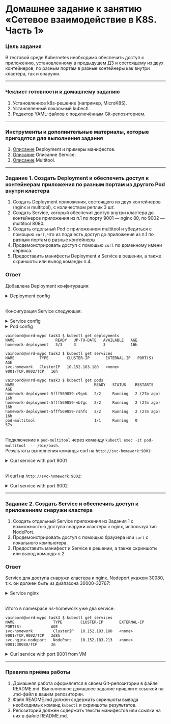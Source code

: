 # Домашнее задание к занятию «Сетевое взаимодействие в K8S. Часть 1»

### Цель задания

В тестовой среде Kubernetes необходимо обеспечить доступ к приложению, установленному в предыдущем ДЗ и состоящему из двух контейнеров, по разным портам в разные контейнеры как внутри кластера, так и снаружи.

------

### Чеклист готовности к домашнему заданию

1. Установленное k8s-решение (например, MicroK8S).
2. Установленный локальный kubectl.
3. Редактор YAML-файлов с подключённым Git-репозиторием.

------

### Инструменты и дополнительные материалы, которые пригодятся для выполнения задания

1. [Описание](https://kubernetes.io/docs/concepts/workloads/controllers/deployment/) Deployment и примеры манифестов.
2. [Описание](https://kubernetes.io/docs/concepts/services-networking/service/) Описание Service.
3. [Описание](https://github.com/wbitt/Network-MultiTool) Multitool.

------

### Задание 1. Создать Deployment и обеспечить доступ к контейнерам приложения по разным портам из другого Pod внутри кластера

1. Создать Deployment приложения, состоящего из двух контейнеров (nginx и multitool), с количеством реплик 3 шт.
2. Создать Service, который обеспечит доступ внутри кластера до контейнеров приложения из п.1 по порту 9001 — nginx 80, по 9002 — multitool 8080.
3. Создать отдельный Pod с приложением multitool и убедиться с помощью `curl`, что из пода есть доступ до приложения из п.1 по разным портам в разные контейнеры.
4. Продемонстрировать доступ с помощью `curl` по доменному имени сервиса.
5. Предоставить манифесты Deployment и Service в решении, а также скриншоты или вывод команды п.4.

### Ответ

Добавлена Deployment конфигурация:
<details>
<summary>Deployment config</summary>

```yaml
apiVersion: apps/v1
kind: Deployment
metadata:
  name: homework-deployment
  namespace: ns-homework
  labels:
    app: netology-task
spec:
  replicas: 3
  selector:
    matchLabels:
      app: netology-task
  template:
    metadata:
      labels:
        app: netology-task
    spec:
      containers:
      - name: nginx
        image: nginx:1.23.4
        ports:
        - containerPort: 80
      - name: multitool
        image: wbitt/network-multitool
        ports:
        - containerPort: 1180
        - containerPort: 11443
        env:
          - name: HTTP_PORT
            value: "1180"
          - name: HTTPS_PORT
            value: "11443"
```

</details>

\
Конфигурация Service следующая:

<details>
<summary>Service config</summary>

```yaml
apiVersion: v1
kind: Service
metadata:
  name: svc-homework
  namespace: ns-homework
spec:
  selector:
    app: netology-task
  ports:
    - name: nginx
      protocol: TCP
      port: 9001
      targetPort: 80
    - name: multitool-http
      protocol: TCP
      port: 9002
      targetPort: 1180
```

</details>

<details>
<summary>Pod config</summary>

```yaml
apiVersion: v1
kind: Pod
metadata:
  name: pod-multitool
  namespace: ns-homework
  labels:
    app: netology-sub-multitool
spec:
  containers:
  - name: multitool-2
    image: wbitt/network-multitool
    env:
      - name: HTTP_PORT
        value: "8099"
      - name: HTTPS_PORT
        value: "44399"
    ports:
    - containerPort: 8099
    - containerPort: 44399
```

</details>

```shell
vainoord@vnrd-mypc task3 $ kubectl get deployments               
NAME                  READY   UP-TO-DATE   AVAILABLE   AGE
homework-deployment   3/3     3            3           16h

vainoord@vnrd-mypc task3 $ kubectl get services   
NAME           TYPE        CLUSTER-IP       EXTERNAL-IP   PORT(S)             AGE
svc-homework   ClusterIP   10.152.183.180   <none>        9001/TCP,9002/TCP   16h

vainoord@vnrd-mypc task3 $ kubectl get pods
NAME                                   READY   STATUS    RESTARTS      AGE
homework-deployment-5fff569859-c9gnb   2/2     Running   2 (27m ago)   16h
homework-deployment-5fff569859-vb7gc   2/2     Running   2 (27m ago)   16h
homework-deployment-5fff569859-rshfs   2/2     Running   2 (27m ago)   16h
pod-multitool                          1/1     Running   0             57s
```

\
Подключение к `pod-multitool` через команду `kubectl exec -it pod-multitool  -- /bin/bash`.\
Результаты выполнения команды curl на `http://svc-homework:9001`:

<details>
<summary>Curl service with port 9001</summary>

```shell
bash-5.1# curl http://svc-homework:9001
<!DOCTYPE html>
<html>
<head>
<title>Welcome to nginx!</title>
<style>
html { color-scheme: light dark; }
body { width: 35em; margin: 0 auto;
font-family: Tahoma, Verdana, Arial, sans-serif; }
</style>
</head>
<body>
<h1>Welcome to nginx!</h1>
<p>If you see this page, the nginx web server is successfully installed and
working. Further configuration is required.</p>

<p>For online documentation and support please refer to
<a href="http://nginx.org/">nginx.org</a>.<br/>
Commercial support is available at
<a href="http://nginx.com/">nginx.com</a>.</p>

<p><em>Thank you for using nginx.</em></p>
</body>
</html>
bash-5.1# curl http://svc-homework:9002
curl: (7) Failed to connect to svc-homework port 9002 after 1 ms: Connection refused
bash-5.1# exit
exit
command terminated with exit code 7
vainoord@vnrd-mypc task3 $ vim netology-service.yaml 
vainoord@vnrd-mypc task3 $ kubectl apply -f netology-service.yaml 
service/svc-homework configured
vainoord@vnrd-mypc task3 $ kubectl exec -i -t pod-multitool -- /bin/bash
bash-5.1# curl http://svc-homework:9001
<!DOCTYPE html>
<html>
<head>
<title>Welcome to nginx!</title>
<style>
html { color-scheme: light dark; }
body { width: 35em; margin: 0 auto;
font-family: Tahoma, Verdana, Arial, sans-serif; }
</style>
</head>
<body>
<h1>Welcome to nginx!</h1>
<p>If you see this page, the nginx web server is successfully installed and
working. Further configuration is required.</p>

<p>For online documentation and support please refer to
<a href="http://nginx.org/">nginx.org</a>.<br/>
Commercial support is available at
<a href="http://nginx.com/">nginx.com</a>.</p>

<p><em>Thank you for using nginx.</em></p>
</body>
</html>
```

</details>

\
И curl на `http://svc-homework:9002`:

<details>
<summary>Curl service with port 9002</summary>

```shell
bash-5.1# curl http://svc-homework:9002
WBITT Network MultiTool (with NGINX) - homework-deployment-5fff569859-vb7gc - 10.1.128.253 - HTTP: 1180 , HTTPS: 11443 . (Formerly praqma/network-multitool)
```

</details>

------

### Задание 2. Создать Service и обеспечить доступ к приложениям снаружи кластера

1. Создать отдельный Service приложения из Задания 1 с возможностью доступа снаружи кластера к nginx, используя тип NodePort.
2. Продемонстрировать доступ с помощью браузера или `curl` с локального компьютера.
3. Предоставить манифест и Service в решении, а также скриншоты или вывод команды п.2.


### Ответ

Service для доступа снаружи кластера к nginx. Nodeport укажем 30080, т.к. он должен быть из диапазона 30000-32767:

<details>
<summary>Service nginx</summary>

```yaml
apiVersion: v1
kind: Service
metadata:
  name: svc-nginx-nodeport
  namespace: ns-homework
spec:
  selector:
    app: netology-task
  ports:
    - name: nginx
      protocol: TCP
      port: 9001
      targetPort: 80
      nodeport: 30080
  type: NodePort
  ```

</details>

\
Итого в namespace ns-homework уже два service:

```shell
vainoord@vnrd-mypc task3 $ kubectl get services                        
NAME                 TYPE        CLUSTER-IP       EXTERNAL-IP   PORT(S)             AGE
svc-homework         ClusterIP   10.152.183.180   <none>        9001/TCP,9002/TCP   3d8h
svc-nginx-nodeport   NodePort    10.152.183.213   <none>        9001:30080/TCP      3m
```

<details>
<summary>Curl service with port 9001 from VM</summary>

```shell
ubuntu@ubuntu-mk8s:~$ curl http://svc-nginx-nodeport:9001
<!DOCTYPE html>
<html>
<head>
<title>Welcome to nginx!</title>
<style>
html { color-scheme: light dark; }
body { width: 35em; margin: 0 auto;
font-family: Tahoma, Verdana, Arial, sans-serif; }
</style>
</head>
<body>
<h1>Welcome to nginx!</h1>
<p>If you see this page, the nginx web server is successfully installed and
working. Further configuration is required.</p>

<p>For online documentation and support please refer to
<a href="http://nginx.org/">nginx.org</a>.<br/>
Commercial support is available at
<a href="http://nginx.com/">nginx.com</a>.</p>

<p><em>Thank you for using nginx.</em></p>
</body>
</html>
```

</details>

------

### Правила приёма работы

1. Домашняя работа оформляется в своем Git-репозитории в файле README.md. Выполненное домашнее задание пришлите ссылкой на .md-файл в вашем репозитории.
2. Файл README.md должен содержать скриншоты вывода необходимых команд `kubectl` и скриншоты результатов.
3. Репозиторий должен содержать тексты манифестов или ссылки на них в файле README.md.